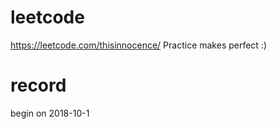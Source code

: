 # leetcode
https://leetcode.com/thisinnocence/
Practice makes perfect :)

# record
begin on 2018-10-1
